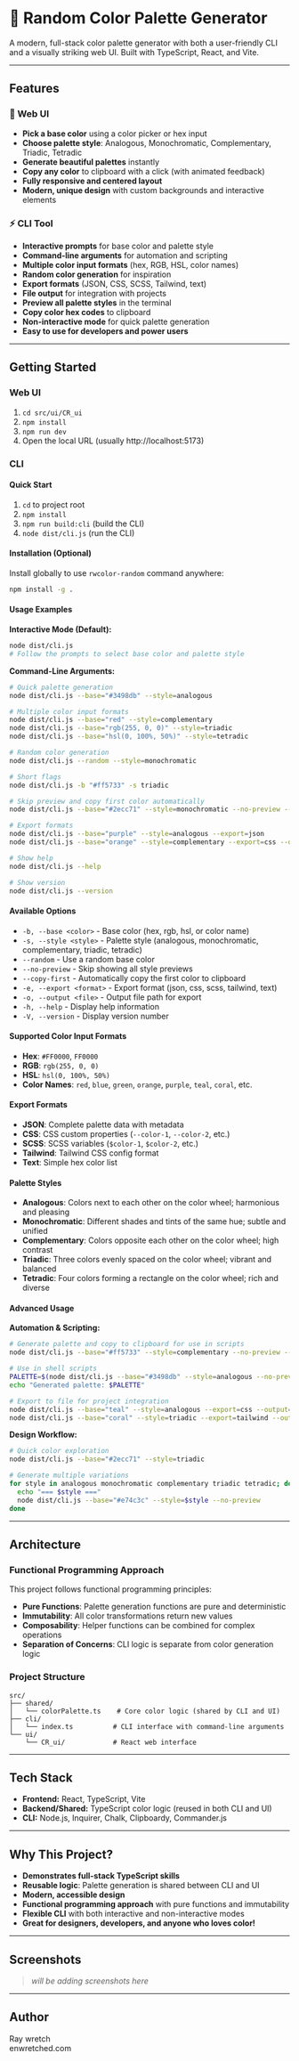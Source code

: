# 🎨 Random Color Palette Generator

A modern, full-stack color palette generator with both a user-friendly CLI and a visually striking web UI. Built with TypeScript, React, and Vite.

---

## Features

### 🌈 Web UI
- **Pick a base color** using a color picker or hex input
- **Choose palette style**: Analogous, Monochromatic, Complementary, Triadic, Tetradic
- **Generate beautiful palettes** instantly
- **Copy any color** to clipboard with a click (with animated feedback)
- **Fully responsive and centered layout**
- **Modern, unique design** with custom backgrounds and interactive elements

### ⚡ CLI Tool
- **Interactive prompts** for base color and palette style
- **Command-line arguments** for automation and scripting
- **Multiple color input formats** (hex, RGB, HSL, color names)
- **Random color generation** for inspiration
- **Export formats** (JSON, CSS, SCSS, Tailwind, text)
- **File output** for integration with projects
- **Preview all palette styles** in the terminal
- **Copy color hex codes** to clipboard
- **Non-interactive mode** for quick palette generation
- **Easy to use for developers and power users**

---

## Getting Started

### Web UI
1. `cd src/ui/CR_ui`
2. `npm install`
3. `npm run dev`
4. Open the local URL (usually http://localhost:5173)

### CLI

#### Quick Start
1. `cd` to project root
2. `npm install`
3. `npm run build:cli` (build the CLI)
4. `node dist/cli.js` (run the CLI)

#### Installation (Optional)
Install globally to use `rwcolor-random` command anywhere:
```bash
npm install -g .
```

#### Usage Examples

**Interactive Mode (Default):**
```bash
node dist/cli.js
# Follow the prompts to select base color and palette style
```

**Command-Line Arguments:**
```bash
# Quick palette generation
node dist/cli.js --base="#3498db" --style=analogous

# Multiple color input formats
node dist/cli.js --base="red" --style=complementary
node dist/cli.js --base="rgb(255, 0, 0)" --style=triadic
node dist/cli.js --base="hsl(0, 100%, 50%)" --style=tetradic

# Random color generation
node dist/cli.js --random --style=monochromatic

# Short flags
node dist/cli.js -b "#ff5733" -s triadic

# Skip preview and copy first color automatically
node dist/cli.js --base="#2ecc71" --style=monochromatic --no-preview --copy-first

# Export formats
node dist/cli.js --base="purple" --style=analogous --export=json
node dist/cli.js --base="orange" --style=complementary --export=css --output=colors.css

# Show help
node dist/cli.js --help

# Show version
node dist/cli.js --version
```

#### Available Options
- `-b, --base <color>` - Base color (hex, rgb, hsl, or color name)
- `-s, --style <style>` - Palette style (analogous, monochromatic, complementary, triadic, tetradic)
- `--random` - Use a random base color
- `--no-preview` - Skip showing all style previews
- `--copy-first` - Automatically copy the first color to clipboard
- `-e, --export <format>` - Export format (json, css, scss, tailwind, text)
- `-o, --output <file>` - Output file path for export
- `-h, --help` - Display help information
- `-V, --version` - Display version number

#### Supported Color Input Formats
- **Hex**: `#FF0000`, `FF0000`
- **RGB**: `rgb(255, 0, 0)`
- **HSL**: `hsl(0, 100%, 50%)`
- **Color Names**: `red`, `blue`, `green`, `orange`, `purple`, `teal`, `coral`, etc.

#### Export Formats
- **JSON**: Complete palette data with metadata
- **CSS**: CSS custom properties (`--color-1`, `--color-2`, etc.)
- **SCSS**: SCSS variables (`$color-1`, `$color-2`, etc.)
- **Tailwind**: Tailwind CSS config format
- **Text**: Simple hex color list

#### Palette Styles
- **Analogous**: Colors next to each other on the color wheel; harmonious and pleasing
- **Monochromatic**: Different shades and tints of the same hue; subtle and unified
- **Complementary**: Colors opposite each other on the color wheel; high contrast
- **Triadic**: Three colors evenly spaced on the color wheel; vibrant and balanced
- **Tetradic**: Four colors forming a rectangle on the color wheel; rich and diverse

#### Advanced Usage

**Automation & Scripting:**
```bash
# Generate palette and copy to clipboard for use in scripts
node dist/cli.js --base="#ff5733" --style=complementary --no-preview --copy-first

# Use in shell scripts
PALETTE=$(node dist/cli.js --base="#3498db" --style=analogous --no-preview --copy-first)
echo "Generated palette: $PALETTE"

# Export to file for project integration
node dist/cli.js --base="teal" --style=analogous --export=css --output=src/styles/colors.css
node dist/cli.js --base="coral" --style=triadic --export=tailwind --output=tailwind.config.js
```

**Design Workflow:**
```bash
# Quick color exploration
node dist/cli.js --base="#2ecc71" --style=triadic

# Generate multiple variations
for style in analogous monochromatic complementary triadic tetradic; do
  echo "=== $style ==="
  node dist/cli.js --base="#e74c3c" --style=$style --no-preview
done
```

---

## Architecture

### Functional Programming Approach
This project follows functional programming principles:
- **Pure Functions**: Palette generation functions are pure and deterministic
- **Immutability**: All color transformations return new values
- **Composability**: Helper functions can be combined for complex operations
- **Separation of Concerns**: CLI logic is separate from color generation logic

### Project Structure
```
src/
├── shared/
│   └── colorPalette.ts    # Core color logic (shared by CLI and UI)
├── cli/
│   └── index.ts          # CLI interface with command-line arguments
└── ui/
    └── CR_ui/            # React web interface
```

---

## Tech Stack
- **Frontend:** React, TypeScript, Vite
- **Backend/Shared:** TypeScript color logic (reused in both CLI and UI)
- **CLI:** Node.js, Inquirer, Chalk, Clipboardy, Commander.js

---

## Why This Project?
- **Demonstrates full-stack TypeScript skills**
- **Reusable logic**: Palette generation is shared between CLI and UI
- **Modern, accessible design**
- **Functional programming approach** with pure functions and immutability
- **Flexible CLI** with both interactive and non-interactive modes
- **Great for designers, developers, and anyone who loves color!**

---

## Screenshots
> _will be adding screenshots here_

---

## Author
Ray wretch   
enwretched.com 